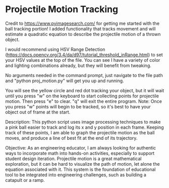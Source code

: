 # Projectile Motion Tracking
Credit to https://www.pyimagesearch.com/ for getting me started with the ball tracking portion! I added functionality that tracks movement and will estimate a quadratic equation to describe the projectile motion of a thrown object.

I would recommend using HSV Range Detection (https://docs.opencv.org/3.4/da/d97/tutorial_threshold_inRange.html) to set your HSV values at the top of the file. You can see I have a variety of color and lighting combinations already, but they will benefit from tweaking.

No arguments needed in the command prompt, just navigate to the file path and "python proj_motion.py" will get you up and running.

You will see the yellow circle and red dot tracking your object, but it will wait until you press "w" on the keyboard to start collecting points for projectile motion. 
Then press "e" to clear. "q" will exit the entire program. Note: Once you press "w" points will begin to be tracked, so it's best to have your object out of frame at the start.

Description: This python script uses image processing techniques to make a pink ball easier to track and log its x and y position in each frame.
Keeping track of these points, I am able to graph the projectile motion as the ball moves, and produce a line of best fit at the end of its trajectory.

Objective: As an engineering educator, I am always looking for authentic ways to incorporate math into hands-on activities, especially to support student design iteration. Projectile motion is a great mathematical exploration, but it can be hard to visualize the path of motion, let alone the equation associated with it. 
This system is the foundation of  educational tool to be integrated into engineering challenges, such as building a catapult or a ramp. 
